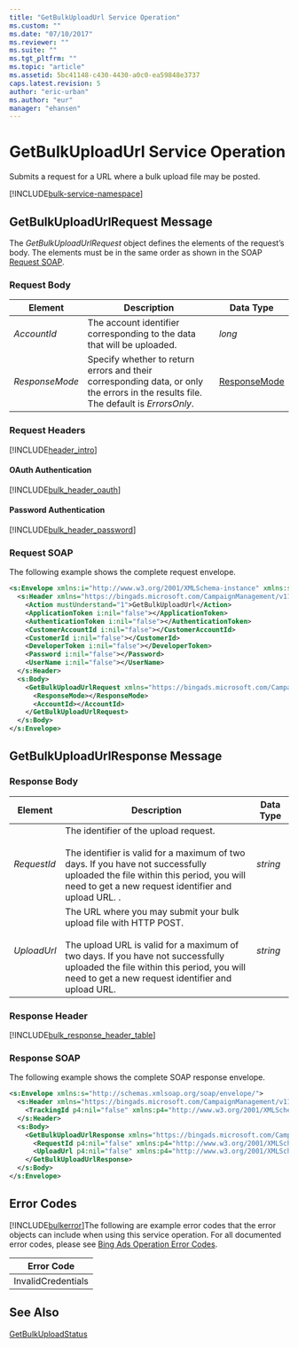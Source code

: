 ```yaml
---
title: "GetBulkUploadUrl Service Operation"
ms.custom: ""
ms.date: "07/10/2017"
ms.reviewer: ""
ms.suite: ""
ms.tgt_pltfrm: ""
ms.topic: "article"
ms.assetid: 5bc41148-c430-4430-a0c0-ea59848e3737
caps.latest.revision: 5
author: "eric-urban"
ms.author: "eur"
manager: "ehansen"
---
```

# GetBulkUploadUrl Service Operation
Submits a request for a URL where a bulk upload file may be posted.

[!INCLUDE[bulk-service-namespace](../bulk-api/includes/bulk-service-namespace.md)]

## <a name="request"></a>GetBulkUploadUrlRequest Message
The *GetBulkUploadUrlRequest* object defines the elements of the request’s body. The elements must be in the same order as shown in the SOAP [Request SOAP](#request_soap).

### Request Body

|Element|Description|Data Type|
|-----------|---------------|-------------|
|*AccountId*|The account identifier corresponding to the data that will be uploaded.|*long*|
|*ResponseMode*|Specify whether to return errors and their corresponding data, or only the errors in the results file. The default is *ErrorsOnly*.|[ResponseMode](../bulk-api/responsemode-value-set.md)|

### Request Headers
[!INCLUDE[header_intro](../bulk-api/includes/header-intro.md)]
#### OAuth Authentication
[!INCLUDE[bulk_header_oauth](../bulk-api/includes/bulk-header-oauth.md)]
#### Password Authentication
[!INCLUDE[bulk_header_password](../bulk-api/includes/bulk-header-password.md)]
### <a name="request_soap"></a>Request SOAP
The following example shows the complete request envelope.

```xml
<s:Envelope xmlns:i="http://www.w3.org/2001/XMLSchema-instance" xmlns:s="http://schemas.xmlsoap.org/soap/envelope/">
  <s:Header xmlns="https://bingads.microsoft.com/CampaignManagement/v11">
    <Action mustUnderstand="1">GetBulkUploadUrl</Action>
    <ApplicationToken i:nil="false"></ApplicationToken>
    <AuthenticationToken i:nil="false"></AuthenticationToken>
    <CustomerAccountId i:nil="false"></CustomerAccountId>
    <CustomerId i:nil="false"></CustomerId>
    <DeveloperToken i:nil="false"></DeveloperToken>
    <Password i:nil="false"></Password>
    <UserName i:nil="false"></UserName>
  </s:Header>
  <s:Body>
    <GetBulkUploadUrlRequest xmlns="https://bingads.microsoft.com/CampaignManagement/v11">
      <ResponseMode></ResponseMode>
      <AccountId></AccountId>
    </GetBulkUploadUrlRequest>
  </s:Body>
</s:Envelope>
```

## <a name="response"></a>GetBulkUploadUrlResponse Message

### <a name="Body_Elements"></a>Response Body

|Element|Description|Data Type|
|-----------|---------------|-------------|
|*RequestId*|The identifier of the upload request.<br /><br />The identifier is valid for a maximum of two days. If you have not successfully uploaded the file within this period, you will need to get a new request identifier and upload URL. .|*string*|
|*UploadUrl*|The URL where you may submit your bulk upload file with  HTTP POST.<br /><br />The upload URL is valid for a maximum of two days. If you have not successfully uploaded the file within this period, you will need to get a new request identifier and upload URL.|*string*|

### <a name="Header_Elements"></a>Response Header
[!INCLUDE[bulk_response_header_table](../bulk-api/includes/bulk-response-header-table.md)]
### Response SOAP
The following example shows the complete SOAP response envelope.

```xml
<s:Envelope xmlns:s="http://schemas.xmlsoap.org/soap/envelope/">
  <s:Header xmlns="https://bingads.microsoft.com/CampaignManagement/v11">
    <TrackingId p4:nil="false" xmlns:p4="http://www.w3.org/2001/XMLSchema-instance"></TrackingId>
  </s:Header>
  <s:Body>
    <GetBulkUploadUrlResponse xmlns="https://bingads.microsoft.com/CampaignManagement/v11">
      <RequestId p4:nil="false" xmlns:p4="http://www.w3.org/2001/XMLSchema-instance"></RequestId>
      <UploadUrl p4:nil="false" xmlns:p4="http://www.w3.org/2001/XMLSchema-instance"></UploadUrl>
    </GetBulkUploadUrlResponse>
  </s:Body>
</s:Envelope>
```

## <a name="errors"></a>Error Codes
[!INCLUDE[bulkerror](../bulk-api/includes/bulkerror.md)]The following are example  error codes that the error objects can include when using this service operation. For all documented error codes, please see [Bing Ads Operation Error Codes](http://go.microsoft.com/fwlink/?LinkId=511884).

|Error Code|
|--------------|
|InvalidCredentials|

## See Also
[GetBulkUploadStatus](../bulk-api/getbulkuploadstatus-service-operation.md)  

